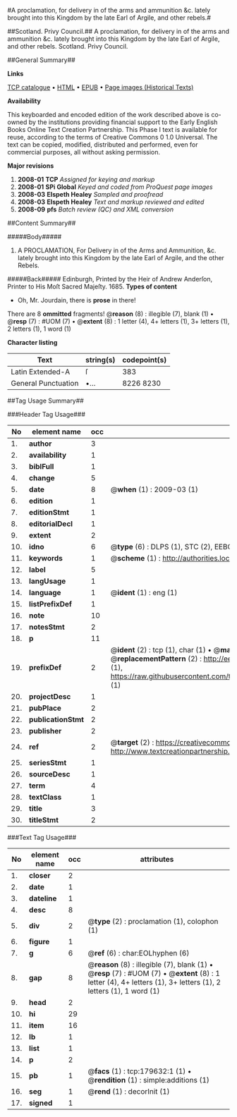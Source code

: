#A proclamation, for delivery in of the arms and ammunition &c. lately brought into this Kingdom by the late Earl of Argile, and other rebels.#

##Scotland. Privy Council.##
A proclamation, for delivery in of the arms and ammunition &c. lately brought into this Kingdom by the late Earl of Argile, and other rebels.
Scotland. Privy Council.

##General Summary##

**Links**

[TCP catalogue](http://www.ota.ox.ac.uk/tcp/)  • 
[HTML](http://tei.it.ox.ac.uk/tcp/Texts-HTML/free/B05/B05654.html)  • 
[EPUB](http://tei.it.ox.ac.uk/tcp/Texts-EPUB/free/B05/B05654.epub) • 
[Page images (Historical Texts)](https://data.historicaltexts.jisc.ac.uk/view?pubId=eebo-52612328e&pageId=eebo-52612328e-179632-1)

**Availability**

This keyboarded and encoded edition of the
	       work described above is co-owned by the institutions
	       providing financial support to the Early English Books
	       Online Text Creation Partnership. This Phase I text is
	       available for reuse, according to the terms of Creative
	       Commons 0 1.0 Universal. The text can be copied,
	       modified, distributed and performed, even for
	       commercial purposes, all without asking permission.

**Major revisions**

1. __2008-01__ __TCP__ *Assigned for keying and markup*
1. __2008-01__ __SPi Global__ *Keyed and coded from ProQuest page images*
1. __2008-03__ __Elspeth Healey__ *Sampled and proofread*
1. __2008-03__ __Elspeth Healey__ *Text and markup reviewed and edited*
1. __2008-09__ __pfs__ *Batch review (QC) and XML conversion*

##Content Summary##

#####Body#####

1. A PROCLAMATION, For Delivery in of the Arms and Ammunition, &c. lately brought into this Kingdom by the late Earl of Argile, and the other Rebels.

#####Back#####
Edinburgh, Printed by the Heir of Andrew Anderſon, Printer to His Moſt Sacred Majeſty. 1685.
**Types of content**

  * Oh, Mr. Jourdain, there is **prose** in there!

There are 8 **ommitted** fragments! 
 @__reason__ (8) : illegible (7), blank (1)  •  @__resp__ (7) : #UOM (7)  •  @__extent__ (8) : 1 letter (4), 4+ letters (1), 3+ letters (1), 2 letters (1), 1 word (1)

**Character listing**


|Text|string(s)|codepoint(s)|
|---|---|---|
|Latin Extended-A|ſ|383|
|General Punctuation|•…|8226 8230|

##Tag Usage Summary##

###Header Tag Usage###

|No|element name|occ|attributes|
|---|---|---|---|
|1.|__author__|3||
|2.|__availability__|1||
|3.|__biblFull__|1||
|4.|__change__|5||
|5.|__date__|8| @__when__ (1) : 2009-03 (1)|
|6.|__edition__|1||
|7.|__editionStmt__|1||
|8.|__editorialDecl__|1||
|9.|__extent__|2||
|10.|__idno__|6| @__type__ (6) : DLPS (1), STC (2), EEBO-CITATION (1), OCLC (1), VID (1)|
|11.|__keywords__|1| @__scheme__ (1) : http://authorities.loc.gov/ (1)|
|12.|__label__|5||
|13.|__langUsage__|1||
|14.|__language__|1| @__ident__ (1) : eng (1)|
|15.|__listPrefixDef__|1||
|16.|__note__|10||
|17.|__notesStmt__|2||
|18.|__p__|11||
|19.|__prefixDef__|2| @__ident__ (2) : tcp (1), char (1)  •  @__matchPattern__ (2) : ([0-9\-]+):([0-9IVX]+) (1), (.+) (1)  •  @__replacementPattern__ (2) : http://eebo.chadwyck.com/downloadtiff?vid=$1&page=$2 (1), https://raw.githubusercontent.com/textcreationpartnership/Texts/master/tcpchars.xml#$1 (1)|
|20.|__projectDesc__|1||
|21.|__pubPlace__|2||
|22.|__publicationStmt__|2||
|23.|__publisher__|2||
|24.|__ref__|2| @__target__ (2) : https://creativecommons.org/publicdomain/zero/1.0/ (1), http://www.textcreationpartnership.org/docs/. (1)|
|25.|__seriesStmt__|1||
|26.|__sourceDesc__|1||
|27.|__term__|4||
|28.|__textClass__|1||
|29.|__title__|3||
|30.|__titleStmt__|2||


###Text Tag Usage###

|No|element name|occ|attributes|
|---|---|---|---|
|1.|__closer__|2||
|2.|__date__|1||
|3.|__dateline__|1||
|4.|__desc__|8||
|5.|__div__|2| @__type__ (2) : proclamation (1), colophon (1)|
|6.|__figure__|1||
|7.|__g__|6| @__ref__ (6) : char:EOLhyphen (6)|
|8.|__gap__|8| @__reason__ (8) : illegible (7), blank (1)  •  @__resp__ (7) : #UOM (7)  •  @__extent__ (8) : 1 letter (4), 4+ letters (1), 3+ letters (1), 2 letters (1), 1 word (1)|
|9.|__head__|2||
|10.|__hi__|29||
|11.|__item__|16||
|12.|__lb__|1||
|13.|__list__|1||
|14.|__p__|2||
|15.|__pb__|1| @__facs__ (1) : tcp:179632:1 (1)  •  @__rendition__ (1) : simple:additions (1)|
|16.|__seg__|1| @__rend__ (1) : decorInit (1)|
|17.|__signed__|1||
